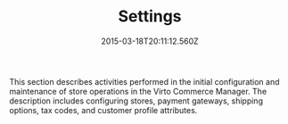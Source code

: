 ﻿---
title: Settings
description: Settings
layout: docs
date: 2015-03-18T20:11:12.560Z
priority: 6
---
This section describes activities performed in the initial configuration and maintenance of store operations in the Virto Commerce Manager. The description includes configuring stores, payment gateways, shipping options, tax codes, and customer profile attributes.
